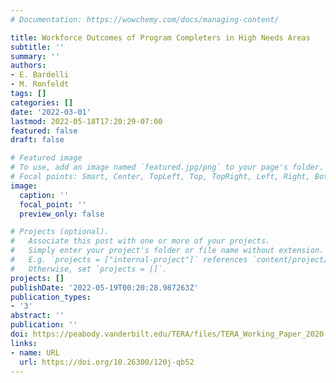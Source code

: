 ```yaml
---
# Documentation: https://wowchemy.com/docs/managing-content/

title: Workforce Outcomes of Program Completers in High Needs Areas
subtitle: ''
summary: ''
authors:
- E. Bardelli
- M. Ronfeldt
tags: []
categories: []
date: '2022-03-01'
lastmod: 2022-05-18T17:20:29-07:00
featured: false
draft: false

# Featured image
# To use, add an image named `featured.jpg/png` to your page's folder.
# Focal points: Smart, Center, TopLeft, Top, TopRight, Left, Right, BottomLeft, Bottom, BottomRight.
image:
  caption: ''
  focal_point: ''
  preview_only: false

# Projects (optional).
#   Associate this post with one or more of your projects.
#   Simply enter your project's folder or file name without extension.
#   E.g. `projects = ["internal-project"]` references `content/project/deep-learning/index.md`.
#   Otherwise, set `projects = []`.
projects: []
publishDate: '2022-05-19T00:20:28.987263Z'
publication_types:
- '3'
abstract: ''
publication: ''
doi: https://peabody.vanderbilt.edu/TERA/files/TERA_Working_Paper_2020-01.pdf
links:
- name: URL
  url: https://doi.org/10.26300/120j-qb52
---
```

